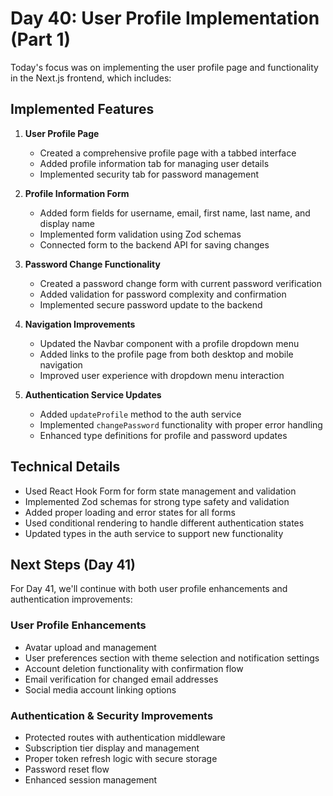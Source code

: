 # Day 40: User Profile Implementation (Part 1)

Today's focus was on implementing the user profile page and functionality in the Next.js frontend, which includes:

## Implemented Features

1. **User Profile Page**
   - Created a comprehensive profile page with a tabbed interface
   - Added profile information tab for managing user details
   - Implemented security tab for password management

2. **Profile Information Form**
   - Added form fields for username, email, first name, last name, and display name
   - Implemented form validation using Zod schemas
   - Connected form to the backend API for saving changes

3. **Password Change Functionality**
   - Created a password change form with current password verification
   - Added validation for password complexity and confirmation
   - Implemented secure password update to the backend

4. **Navigation Improvements**
   - Updated the Navbar component with a profile dropdown menu
   - Added links to the profile page from both desktop and mobile navigation
   - Improved user experience with dropdown menu interaction

5. **Authentication Service Updates**
   - Added `updateProfile` method to the auth service
   - Implemented `changePassword` functionality with proper error handling
   - Enhanced type definitions for profile and password updates

## Technical Details

- Used React Hook Form for form state management and validation
- Implemented Zod schemas for strong type safety and validation
- Added proper loading and error states for all forms
- Used conditional rendering to handle different authentication states
- Updated types in the auth service to support new functionality

## Next Steps (Day 41)

For Day 41, we'll continue with both user profile enhancements and authentication improvements:

### User Profile Enhancements
- Avatar upload and management
- User preferences section with theme selection and notification settings
- Account deletion functionality with confirmation flow
- Email verification for changed email addresses
- Social media account linking options

### Authentication & Security Improvements
- Protected routes with authentication middleware
- Subscription tier display and management
- Proper token refresh logic with secure storage
- Password reset flow
- Enhanced session management 